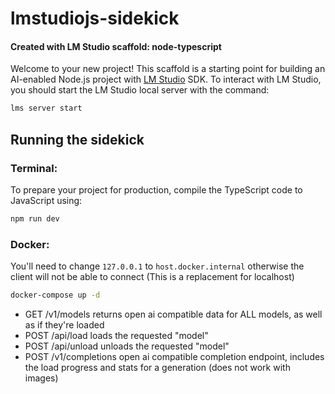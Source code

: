 # lmstudiojs-sidekick

#### Created with LM Studio scaffold: node-typescript

Welcome to your new project! This scaffold is a starting point for building an AI-enabled Node.js project with [LM Studio](https://lmstudio.ai/) SDK. To interact with LM Studio, you should start the LM Studio local server with the command:

```bash
lms server start
```

## Running the sidekick

### Terminal:

To prepare your project for production, compile the TypeScript code to JavaScript using:

```bash
npm run dev
```

 ### Docker:

 You'll need to change `127.0.0.1` to `host.docker.internal` otherwise the client will not be able to connect (This is a replacement for localhost)
 ```bash
 docker-compose up -d
 ```

- GET /v1/models returns open ai compatible data for ALL models, as well as if they're loaded
- POST /api/load loads the requested "model"
- POST /api/unload unloads the requested "model"
- POST /v1/completions open ai compatible completion endpoint, includes the load progress and stats for a generation (does not work with images) 
